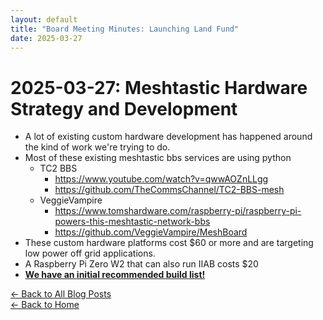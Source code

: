 ```yaml
---
layout: default
title: "Board Meeting Minutes: Launching Land Fund"
date: 2025-03-27
---
```


# 2025-03-27: Meshtastic Hardware Strategy and Development

- A lot of existing custom hardware development has happened around the kind of work we're trying to do.
- Most of these existing meshtastic bbs services are using python
  - TC2 BBS
    - https://www.youtube.com/watch?v=qwwAOZnLLgg
    - https://github.com/TheCommsChannel/TC2-BBS-mesh
  - VeggieVampire
    - https://www.tomshardware.com/raspberry-pi/raspberry-pi-powers-this-meshtastic-network-bbs
    - https://github.com/VeggieVampire/MeshBoard
- These custom hardware platforms cost $60 or more and are targeting low power off grid applications.
- A Raspberry Pi Zero W2 that can also run IIAB costs $20
- [**We have an initial recommended build list!**](https://highdesertinstitute.org/guilds/lorekeepers/cyberpony-express/build-list-v0.1/)


[← Back to All Blog Posts](/blog/)  
[← Back to Home](/)
